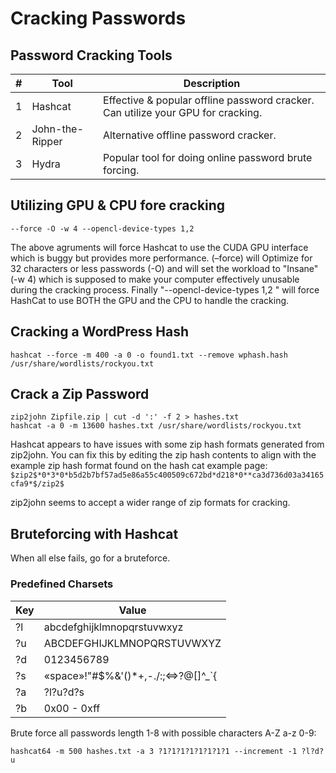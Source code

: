 # Cracking Passwords

## Password Cracking Tools
| # | Tool | Description |
| --- | --- | --- |
| 1 | Hashcat | Effective & popular offline password cracker.  Can utilize your GPU for cracking. |
| 2 | John-the-Ripper | Alternative offline password cracker. |
| 3 | Hydra | Popular tool for doing online password brute forcing. |

## Utilizing GPU & CPU fore cracking
```
--force -O -w 4 --opencl-device-types 1,2
```

The above agruments will force Hashcat to use the CUDA GPU interface which is buggy but provides more performance. (–force) will Optimize for 32 characters or less passwords (-O) and will set the workload to "Insane" (-w 4) which is supposed to make your computer effectively unusable during the cracking process. Finally "--opencl-device-types 1,2 " will force HashCat to use BOTH the GPU and the CPU to handle the cracking.

## Cracking a WordPress Hash

```
hashcat --force -m 400 -a 0 -o found1.txt --remove wphash.hash /usr/share/wordlists/rockyou.txt
```

## Crack a Zip Password
```
zip2john Zipfile.zip | cut -d ':' -f 2 > hashes.txt
hashcat -a 0 -m 13600 hashes.txt /usr/share/wordlists/rockyou.txt
```

Hashcat appears to have issues with some zip hash formats generated from zip2john. You can fix this by editing the zip hash contents to align with the example zip hash format found on the hash cat example page: `$zip2$*0*3*0*b5d2b7bf57ad5e86a55c400509c672bd*d218*0**ca3d736d03a34165cfa9*$/zip2$`

zip2john seems to accept a wider range of zip formats for cracking.

## Bruteforcing with Hashcat
When all else fails, go for a bruteforce.

### Predefined Charsets
| Key | Value |
| --- | --- |
| ?l | abcdefghijklmnopqrstuvwxyz |
| ?u | ABCDEFGHIJKLMNOPQRSTUVWXYZ |
| ?d | 0123456789 |
| ?s | «space»!"#$%&'()*+,-./:;<=>?@[\]^_`{|}~ |
| ?a | ?l?u?d?s |
| ?b | 0x00 - 0xff |

Brute force all passwords length 1-8 with possible characters A-Z a-z 0-9:
```
hashcat64 -m 500 hashes.txt -a 3 ?1?1?1?1?1?1?1?1 --increment -1 ?l?d?u
```


